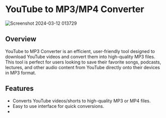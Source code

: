 # YouTube to MP3/MP4 Converter
![Screenshot 2024-03-12 013729](https://github.com/NicholasFoti/YoutubeToMP3Converter/assets/141711632/b395c6a9-38b6-466d-a9f8-036cd3865cb1)

## Overview 
YouTube to MP3 Converter is an efficient, user-friendly tool designed to download YouTube videos and convert them into high-quality MP3 files. This tool is perfect for users looking to save their favorite songs, podcasts, lectures, and other audio content from YouTube directly onto their devices in MP3 format.

## Features
- Converts YouTube videos/shorts to high-quality MP3 or MP4 files.
- Easy to use interface for quick conversions.
- 
